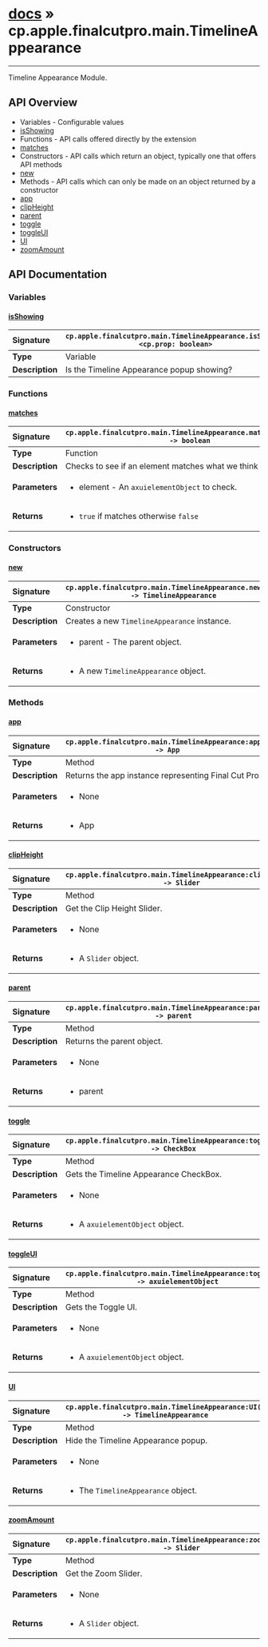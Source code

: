 # [docs](index.md) » cp.apple.finalcutpro.main.TimelineAppearance
---

Timeline Appearance Module.

## API Overview
* Variables - Configurable values
 * [isShowing](#isshowing)
* Functions - API calls offered directly by the extension
 * [matches](#matches)
* Constructors - API calls which return an object, typically one that offers API methods
 * [new](#new)
* Methods - API calls which can only be made on an object returned by a constructor
 * [app](#app)
 * [clipHeight](#clipheight)
 * [parent](#parent)
 * [toggle](#toggle)
 * [toggleUI](#toggleui)
 * [UI](#ui)
 * [zoomAmount](#zoomamount)

## API Documentation

### Variables

#### [isShowing](#isshowing)
| <span style="float: left;">**Signature**</span> | <span style="float: left;">`cp.apple.finalcutpro.main.TimelineAppearance.isShowing <cp.prop: boolean>` </span>                                                          |
| -----------------------------------------------------|---------------------------------------------------------------------------------------------------------|
| **Type**                                             | Variable                                                                                         |
| **Description**                                      | Is the Timeline Appearance popup showing?                                                                                         |

### Functions

#### [matches](#matches)
| <span style="float: left;">**Signature**</span> | <span style="float: left;">`cp.apple.finalcutpro.main.TimelineAppearance.matches(element) -> boolean` </span>                                                          |
| -----------------------------------------------------|---------------------------------------------------------------------------------------------------------|
| **Type**                                             | Function                                                                                         |
| **Description**                                      | Checks to see if an element matches what we think it should be.                                                                                         |
| **Parameters**                                       | <ul><li>element - An `axuielementObject` to check.</li></ul> |
| **Returns**                                          | <ul><li>`true` if matches otherwise `false`</li></ul>          |

### Constructors

#### [new](#new)
| <span style="float: left;">**Signature**</span> | <span style="float: left;">`cp.apple.finalcutpro.main.TimelineAppearance.new(app) -> TimelineAppearance` </span>                                                          |
| -----------------------------------------------------|---------------------------------------------------------------------------------------------------------|
| **Type**                                             | Constructor                                                                                         |
| **Description**                                      | Creates a new `TimelineAppearance` instance.                                                                                         |
| **Parameters**                                       | <ul><li>parent - The parent object.</li></ul> |
| **Returns**                                          | <ul><li>A new `TimelineAppearance` object.</li></ul>          |

### Methods

#### [app](#app)
| <span style="float: left;">**Signature**</span> | <span style="float: left;">`cp.apple.finalcutpro.main.TimelineAppearance:app() -> App` </span>                                                          |
| -----------------------------------------------------|---------------------------------------------------------------------------------------------------------|
| **Type**                                             | Method                                                                                         |
| **Description**                                      | Returns the app instance representing Final Cut Pro.                                                                                         |
| **Parameters**                                       | <ul><li>None</li></ul> |
| **Returns**                                          | <ul><li>App</li></ul>          |

#### [clipHeight](#clipheight)
| <span style="float: left;">**Signature**</span> | <span style="float: left;">`cp.apple.finalcutpro.main.TimelineAppearance:clipHeight() -> Slider` </span>                                                          |
| -----------------------------------------------------|---------------------------------------------------------------------------------------------------------|
| **Type**                                             | Method                                                                                         |
| **Description**                                      | Get the Clip Height Slider.                                                                                         |
| **Parameters**                                       | <ul><li>None</li></ul> |
| **Returns**                                          | <ul><li>A `Slider` object.</li></ul>          |

#### [parent](#parent)
| <span style="float: left;">**Signature**</span> | <span style="float: left;">`cp.apple.finalcutpro.main.TimelineAppearance:parent() -> parent` </span>                                                          |
| -----------------------------------------------------|---------------------------------------------------------------------------------------------------------|
| **Type**                                             | Method                                                                                         |
| **Description**                                      | Returns the parent object.                                                                                         |
| **Parameters**                                       | <ul><li>None</li></ul> |
| **Returns**                                          | <ul><li>parent</li></ul>          |

#### [toggle](#toggle)
| <span style="float: left;">**Signature**</span> | <span style="float: left;">`cp.apple.finalcutpro.main.TimelineAppearance:toggle() -> CheckBox` </span>                                                          |
| -----------------------------------------------------|---------------------------------------------------------------------------------------------------------|
| **Type**                                             | Method                                                                                         |
| **Description**                                      | Gets the Timeline Appearance CheckBox.                                                                                         |
| **Parameters**                                       | <ul><li>None</li></ul> |
| **Returns**                                          | <ul><li>A `axuielementObject` object.</li></ul>          |

#### [toggleUI](#toggleui)
| <span style="float: left;">**Signature**</span> | <span style="float: left;">`cp.apple.finalcutpro.main.TimelineAppearance:toggleUI() -> axuielementObject` </span>                                                          |
| -----------------------------------------------------|---------------------------------------------------------------------------------------------------------|
| **Type**                                             | Method                                                                                         |
| **Description**                                      | Gets the Toggle UI.                                                                                         |
| **Parameters**                                       | <ul><li>None</li></ul> |
| **Returns**                                          | <ul><li>A `axuielementObject` object.</li></ul>          |

#### [UI](#ui)
| <span style="float: left;">**Signature**</span> | <span style="float: left;">`cp.apple.finalcutpro.main.TimelineAppearance:UI() -> TimelineAppearance` </span>                                                          |
| -----------------------------------------------------|---------------------------------------------------------------------------------------------------------|
| **Type**                                             | Method                                                                                         |
| **Description**                                      | Hide the Timeline Appearance popup.                                                                                         |
| **Parameters**                                       | <ul><li>None</li></ul> |
| **Returns**                                          | <ul><li>The `TimelineAppearance` object.</li></ul>          |

#### [zoomAmount](#zoomamount)
| <span style="float: left;">**Signature**</span> | <span style="float: left;">`cp.apple.finalcutpro.main.TimelineAppearance:zoomAmount() -> Slider` </span>                                                          |
| -----------------------------------------------------|---------------------------------------------------------------------------------------------------------|
| **Type**                                             | Method                                                                                         |
| **Description**                                      | Get the Zoom Slider.                                                                                         |
| **Parameters**                                       | <ul><li>None</li></ul> |
| **Returns**                                          | <ul><li>A `Slider` object.</li></ul>          |


